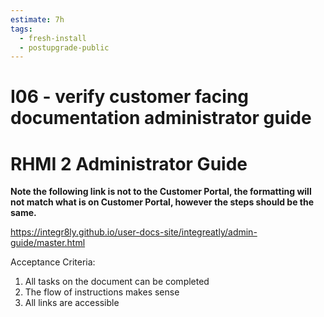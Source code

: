 ```yaml
---
estimate: 7h
tags:
  - fresh-install
  - postupgrade-public
---
```


# I06 - verify customer facing documentation administrator guide

# RHMI 2 Administrator Guide

**Note the following link is not to the Customer Portal, the formatting will not match what is on Customer Portal, however the steps should be the same.**

https://integr8ly.github.io/user-docs-site/integreatly/admin-guide/master.html

Acceptance Criteria:

1. All tasks on the document can be completed
2. The flow of instructions makes sense
3. All links are accessible
